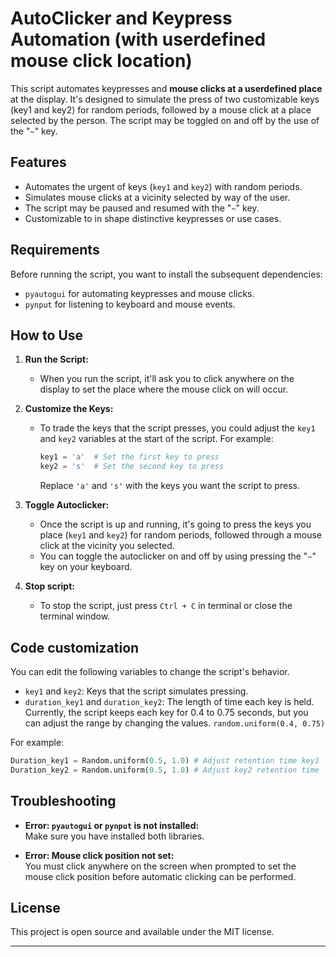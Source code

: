 # AutoClicker and Keypress Automation (with userdefined mouse click location)

This script automates keypresses and **mouse clicks at a userdefined place** at the display. It's designed to simulate the press of two customizable keys (key1 and key2) for random periods, followed by a mouse click at a place selected by the person. The script may be toggled on and off by the use of the "`~`" key.

## Features

- Automates the urgent of  keys (`key1` and `key2`) with random periods.
- Simulates mouse clicks at a vicinity selected by way of the user.
- The script may be paused and resumed with the "`~`" key.
- Customizable to in shape distinctive keypresses or use cases.

## Requirements

Before running the script, you want to install the subsequent dependencies:

- `pyautogui` for automating keypresses and mouse clicks.
- `pynput` for listening to keyboard and mouse events.

## How to Use

1. **Run the Script:**
   - When you run the script, it'll ask you to click anywhere on the display to set the place where the mouse click on will occur.

2. **Customize the Keys:**
   - To trade the keys that the script presses, you could adjust the `key1` and `key2` variables at the start of the script. For example:
   
     ```python
     key1 = 'a'  # Set the first key to press
     key2 = 's'  # Set the second key to press
     ```
   
     Replace `'a'` and `'s'` with the keys you want the script to press.

3. **Toggle Autoclicker:**
   - Once the script is up and running, it's going to press the keys you place (`key1` and `key2`) for random periods, followed through a mouse click at the vicinity you selected.
   - You can toggle the autoclicker on and off by using pressing the "`~`" key on your keyboard.

4. **Stop script:**
   - To stop the script, just press `Ctrl + C` in terminal or close the terminal window.

## Code customization

You can edit the following variables to change the script's behavior.

- `key1` and `key2`: Keys that the script simulates pressing.
- `duration_key1` and `duration_key2`: The length of time each key is held. Currently, the script keeps each key for 0.4 to 0.75 seconds, but you can adjust the range by changing the values. `random.uniform(0.4, 0.75)`

For example:

``` python
Duration_key1 = Random.uniform(0.5, 1.0) # Adjust retention time key1
Duration_key2 = Random.uniform(0.5, 1.0) # Adjust key2 retention time
```

## Troubleshooting

- **Error: `pyautogui` or `pynput` is not installed:**  
  Make sure you have installed both libraries.

- **Error: Mouse click position not set:**  
  You must click anywhere on the screen when prompted to set the mouse click position before automatic clicking can be performed.

## License

This project is open source and available under the MIT license.

---
